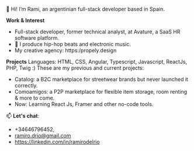 👋 Hi! I’m Rami, an argentinian full-stack developer based in Spain.

**Work & Interest**
- Full-stack developer, former technical analyst, at Avature, a SaaS HR software platform.
- 👀 I produce hip-hop beats and electronic music.
- My creative agency: https:/propely.design

**Projects**
Languages: HTML, CSS, Angular, Typescript, Javascript, ReactJs, PHP, Twig :) 
These are my previous and current projects:
- Catalog: a B2C marketplace for streetwear brands but never launched it correctly.
- Comoamigos: a P2P marketplace for flexible item storage, room renting & more to come.
- Now: Learning React Js, Framer and other no-code tools.

📫 **Let's chat**:
- +34646796452,
- ramiro.drio@gmail.com
- https://linkedin.com/in/ramirodelrio
